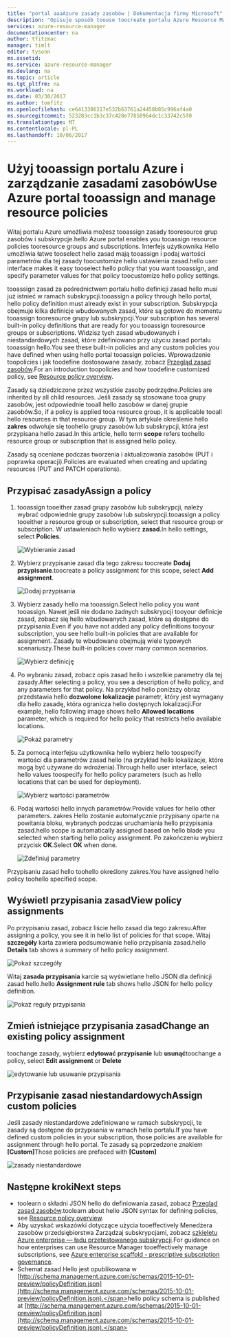```yaml
---
title: "portal aaaAzure zasady zasobów | Dokumentacja firmy Microsoft"
description: "Opisuje sposób toouse toocreate portalu Azure Resource Manager zasad i zarządzania nimi. Zasady można stosować na powitania grupy zasobów lub subskrypcji."
services: azure-resource-manager
documentationcenter: na
author: tfitzmac
manager: timlt
editor: tysonn
ms.assetid: 
ms.service: azure-resource-manager
ms.devlang: na
ms.topic: article
ms.tgt_pltfrm: na
ms.workload: na
ms.date: 03/30/2017
ms.author: tomfitz
ms.openlocfilehash: ce6413386317e532b63761a24458b85c996af4a0
ms.sourcegitcommit: 523283cc1b3c37c428e77850964dc1c33742c5f0
ms.translationtype: MT
ms.contentlocale: pl-PL
ms.lasthandoff: 10/06/2017
---
```

# <a name="use-azure-portal-tooassign-and-manage-resource-policies"></a><span data-ttu-id="973cc-104">Użyj tooassign portalu Azure i zarządzanie zasadami zasobów</span><span class="sxs-lookup"><span data-stu-id="973cc-104">Use Azure portal tooassign and manage resource policies</span></span>
<span data-ttu-id="973cc-105">Witaj portalu Azure umożliwia możesz tooassign zasady tooresource grup zasobów i subskrypcje.</span><span class="sxs-lookup"><span data-stu-id="973cc-105">hello Azure portal enables you tooassign resource policies tooresource groups and subscriptions.</span></span> <span data-ttu-id="973cc-106">Interfejs użytkownika Hello umożliwia łatwe tooselect hello zasad mają tooassign i podaj wartości parametrów dla tej zasady toocustomize hello ustawienia zasad.</span><span class="sxs-lookup"><span data-stu-id="973cc-106">hello user interface makes it easy tooselect hello policy that you want tooassign, and specify parameter values for that policy toocustomize hello policy settings.</span></span> 

<span data-ttu-id="973cc-107">tooassign zasad za pośrednictwem portalu hello definicji zasad hello musi już istnieć w ramach subskrypcji.</span><span class="sxs-lookup"><span data-stu-id="973cc-107">tooassign a policy through hello portal, hello policy definition must already exist in your subscription.</span></span> <span data-ttu-id="973cc-108">Subskrypcja obejmuje kilka definicje wbudowanych zasad, które są gotowe do momentu tooassign tooresource grupy lub subskrypcji.</span><span class="sxs-lookup"><span data-stu-id="973cc-108">Your subscription has several built-in policy definitions that are ready for you tooassign tooresource groups or subscriptions.</span></span> <span data-ttu-id="973cc-109">Widzisz tych zasad wbudowanych i niestandardowych zasad, które zdefiniowano przy użyciu zasad portalu tooassign hello.</span><span class="sxs-lookup"><span data-stu-id="973cc-109">You see these built-in policies and any custom policies you have defined when using hello portal tooassign policies.</span></span> <span data-ttu-id="973cc-110">Wprowadzenie toopolicies i jak toodefine dostosowane zasady, zobacz [Przegląd zasad zasobów](resource-manager-policy.md).</span><span class="sxs-lookup"><span data-stu-id="973cc-110">For an introduction toopolicies and how toodefine customized policy, see [Resource policy overview](resource-manager-policy.md).</span></span>

<span data-ttu-id="973cc-111">Zasady są dziedziczone przez wszystkie zasoby podrzędne.</span><span class="sxs-lookup"><span data-stu-id="973cc-111">Policies are inherited by all child resources.</span></span> <span data-ttu-id="973cc-112">Jeśli zasady są stosowane tooa grupy zasobów, jest odpowiednie tooall hello zasobów w danej grupie zasobów.</span><span class="sxs-lookup"><span data-stu-id="973cc-112">So, if a policy is applied tooa resource group, it is applicable tooall hello resources in that resource group.</span></span> <span data-ttu-id="973cc-113">W tym artykule określenie hello **zakres** odwołuje się toohello grupy zasobów lub subskrypcji, która jest przypisana hello zasad.</span><span class="sxs-lookup"><span data-stu-id="973cc-113">In this article, hello term **scope** refers toohello resource group or subscription that is assigned hello policy.</span></span> 

<span data-ttu-id="973cc-114">Zasady są oceniane podczas tworzenia i aktualizowania zasobów (PUT i poprawka operacji).</span><span class="sxs-lookup"><span data-stu-id="973cc-114">Policies are evaluated when creating and updating resources (PUT and PATCH operations).</span></span>

## <a name="assign-a-policy"></a><span data-ttu-id="973cc-115">Przypisać zasady</span><span class="sxs-lookup"><span data-stu-id="973cc-115">Assign a policy</span></span>

1. <span data-ttu-id="973cc-116">tooassign tooeither zasad grupy zasobów lub subskrypcji, należy wybrać odpowiednie grupy zasobów lub subskrypcji.</span><span class="sxs-lookup"><span data-stu-id="973cc-116">tooassign a policy tooeither a resource group or subscription, select that resource group or subscription.</span></span> <span data-ttu-id="973cc-117">W ustawieniach hello wybierz **zasad**.</span><span class="sxs-lookup"><span data-stu-id="973cc-117">In hello settings, select **Policies**.</span></span>

   ![Wybieranie zasad](./media/resource-manager-policy-portal/select-policies.png)

2. <span data-ttu-id="973cc-119">Wybierz przypisanie zasad dla tego zakresu toocreate **Dodaj przypisanie**.</span><span class="sxs-lookup"><span data-stu-id="973cc-119">toocreate a policy assignment for this scope, select **Add assignment**.</span></span>

   ![Dodaj przypisania](./media/resource-manager-policy-portal/add-assignment.png)

3. <span data-ttu-id="973cc-121">Wybierz zasady hello ma tooassign.</span><span class="sxs-lookup"><span data-stu-id="973cc-121">Select hello policy you want tooassign.</span></span> <span data-ttu-id="973cc-122">Nawet jeśli nie dodano żadnych subskrypcji tooyour definicje zasad, zobacz się hello wbudowanych zasad, które są dostępne do przypisania.</span><span class="sxs-lookup"><span data-stu-id="973cc-122">Even if you have not added any policy definitions tooyour subscription, you see hello built-in policies that are available for assignment.</span></span> <span data-ttu-id="973cc-123">Zasady te wbudowane obejmują wiele typowych scenariuszy.</span><span class="sxs-lookup"><span data-stu-id="973cc-123">These built-in policies cover many common scenarios.</span></span>

   ![Wybierz definicję](./media/resource-manager-policy-portal/select-definition.png)

4. <span data-ttu-id="973cc-125">Po wybraniu zasad, zobacz opis zasad hello i wszelkie parametry dla tej zasady.</span><span class="sxs-lookup"><span data-stu-id="973cc-125">After selecting a policy, you see a description of hello policy, and any parameters for that policy.</span></span> <span data-ttu-id="973cc-126">Na przykład hello poniższy obraz przedstawia hello **dozwolone lokalizacje** parametr, który jest wymagany dla hello zasadę, która ogranicza hello dostępnych lokalizacji.</span><span class="sxs-lookup"><span data-stu-id="973cc-126">For example, hello following image shows hello **Allowed locations** parameter, which is required for hello policy that restricts hello available locations.</span></span>

   ![Pokaż parametry](./media/resource-manager-policy-portal/show-parameters.png)

5. <span data-ttu-id="973cc-128">Za pomocą interfejsu użytkownika hello wybierz hello toospecify wartości dla parametrów zasad hello (na przykład hello lokalizacje, które mogą być używane do wdrożenia).</span><span class="sxs-lookup"><span data-stu-id="973cc-128">Through hello user interface, select hello values toospecify for hello policy parameters (such as hello locations that can be used for deployment).</span></span>

   ![Wybierz wartości parametrów](./media/resource-manager-policy-portal/select-parameters.png)

6. <span data-ttu-id="973cc-130">Podaj wartości hello innych parametrów.</span><span class="sxs-lookup"><span data-stu-id="973cc-130">Provide values for hello other parameters.</span></span> <span data-ttu-id="973cc-131">zakres Hello zostanie automatycznie przypisany oparte na powitania bloku, wybranych podczas uruchamiania hello przypisania zasad.</span><span class="sxs-lookup"><span data-stu-id="973cc-131">hello scope is automatically assigned based on hello blade you selected when starting hello policy assignment.</span></span> <span data-ttu-id="973cc-132">Po zakończeniu wybierz przycisk **OK**.</span><span class="sxs-lookup"><span data-stu-id="973cc-132">Select **OK** when done.</span></span>

   ![Zdefiniuj parametry](./media/resource-manager-policy-portal/define-parameters.png)

  <span data-ttu-id="973cc-134">Przypisaniu zasad hello toohello określony zakres.</span><span class="sxs-lookup"><span data-stu-id="973cc-134">You have assigned hello policy toohello specified scope.</span></span>

## <a name="view-policy-assignments"></a><span data-ttu-id="973cc-135">Wyświetl przypisania zasad</span><span class="sxs-lookup"><span data-stu-id="973cc-135">View policy assignments</span></span>

<span data-ttu-id="973cc-136">Po przypisaniu zasad, zobacz liście hello zasad dla tego zakresu.</span><span class="sxs-lookup"><span data-stu-id="973cc-136">After assigning a policy, you see it in hello list of policies for that scope.</span></span> <span data-ttu-id="973cc-137">Witaj **szczegóły** karta zawiera podsumowanie hello przypisania zasad.</span><span class="sxs-lookup"><span data-stu-id="973cc-137">hello **Details** tab shows a summary of hello policy assignment.</span></span>

![Pokaż szczegóły](./media/resource-manager-policy-portal/show-details.png)

<span data-ttu-id="973cc-139">Witaj **zasada przypisania** karcie są wyświetlane hello JSON dla definicji zasad hello.</span><span class="sxs-lookup"><span data-stu-id="973cc-139">hello **Assignment rule** tab shows hello JSON for hello policy definition.</span></span>

![Pokaż reguły przypisania](./media/resource-manager-policy-portal/show-assignment-rule.png)

## <a name="change-an-existing-policy-assignment"></a><span data-ttu-id="973cc-141">Zmień istniejące przypisania zasad</span><span class="sxs-lookup"><span data-stu-id="973cc-141">Change an existing policy assignment</span></span>

<span data-ttu-id="973cc-142">toochange zasady, wybierz **edytować przypisanie** lub **usunąć**</span><span class="sxs-lookup"><span data-stu-id="973cc-142">toochange a policy, select **Edit assignment** or **Delete**</span></span>

![edytowanie lub usuwanie przypisania](./media/resource-manager-policy-portal/edit-delete-policy.png)

## <a name="assign-custom-policies"></a><span data-ttu-id="973cc-144">Przypisanie zasad niestandardowych</span><span class="sxs-lookup"><span data-stu-id="973cc-144">Assign custom policies</span></span>

<span data-ttu-id="973cc-145">Jeśli zasady niestandardowe zdefiniowane w ramach subskrypcji, te zasady są dostępne do przypisania w ramach hello portalu.</span><span class="sxs-lookup"><span data-stu-id="973cc-145">If you have defined custom policies in your subscription, those policies are available for assignment through hello portal.</span></span> <span data-ttu-id="973cc-146">Te zasady są poprzedzone znakiem **[Custom]**</span><span class="sxs-lookup"><span data-stu-id="973cc-146">Those policies are prefaced with **[Custom]**</span></span>

![zasady niestandardowe](./media/resource-manager-policy-portal/show-custom-policy.png)

## <a name="next-steps"></a><span data-ttu-id="973cc-148">Następne kroki</span><span class="sxs-lookup"><span data-stu-id="973cc-148">Next steps</span></span>
* <span data-ttu-id="973cc-149">toolearn o składni JSON hello do definiowania zasad, zobacz [Przegląd zasad zasobów](resource-manager-policy.md).</span><span class="sxs-lookup"><span data-stu-id="973cc-149">toolearn about hello JSON syntax for defining policies, see [Resource policy overview](resource-manager-policy.md).</span></span>
* <span data-ttu-id="973cc-150">Aby uzyskać wskazówki dotyczące użycia tooeffectively Menedżera zasobów przedsiębiorstwa Zarządzaj subskrypcjami, zobacz [szkieletu Azure enterprise — ładu przetestowanego subskrypcji](resource-manager-subscription-governance.md).</span><span class="sxs-lookup"><span data-stu-id="973cc-150">For guidance on how enterprises can use Resource Manager tooeffectively manage subscriptions, see [Azure enterprise scaffold - prescriptive subscription governance](resource-manager-subscription-governance.md).</span></span>
* <span data-ttu-id="973cc-151">Schemat zasad Hello jest opublikowana w [http://schema.management.azure.com/schemas/2015-10-01-preview/policyDefinition.json](http://schema.management.azure.com/schemas/2015-10-01-preview/policyDefinition.json).</span><span class="sxs-lookup"><span data-stu-id="973cc-151">hello policy schema is published at [http://schema.management.azure.com/schemas/2015-10-01-preview/policyDefinition.json](http://schema.management.azure.com/schemas/2015-10-01-preview/policyDefinition.json).</span></span> 

